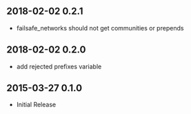 ## 2018-02-02 0.2.1
* failsafe\_networks should not get communities or prepends

## 2018-02-02 0.2.0
* add rejected prefixes variable

## 2015-03-27 0.1.0
* Initial Release 


